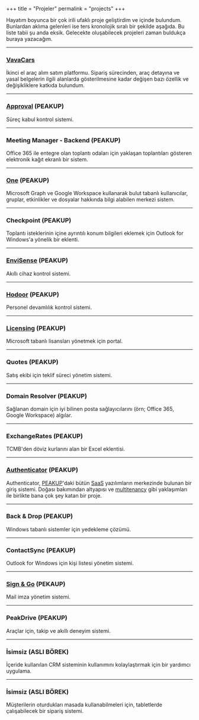+++
title = "Projeler"
permalink = "projects"
+++

Hayatım boyunca bir çok irili ufaklı proje geliştirdim ve içinde bulundum. Bunlardan aklıma gelenleri ise ters kronolojik sıralı bir şekilde aşağıda. Bu liste tabii şu anda eksik. Gelecekte oluşabilecek projeleri zaman buldukça buraya yazacağım.

---
### [VavaCars](https://vava.cars/)

İkinci el araç alım satım platformu. Sipariş sürecinden, araç detayına ve yasal belgelerin ilgili alanlarda gösterilmesine kadar değişen bazı özellik ve değişikliklere katkıda bulundum.

---
### [Approval](https://approval.peakup.org/) (PEAKUP)

Süreç kabul kontrol sistemi.

---
### Meeting Manager - Backend (PEAKUP)

Office 365 ile entegre olan toplantı odaları için yaklaşan toplantıları gösteren elektronik kağıt ekranlı bir sistem.

---
### [One](https://one.peakup.org) (PEAKUP)

Microsoft Graph ve Google Workspace kullanarak bulut tabanlı kullanıcılar, gruplar, etkinlikler ve dosyalar hakkında bilgi alabilen merkezi sistem.

---
### Checkpoint (PEAKUP)

Toplantı isteklerinin içine ayrıntılı konum bilgileri eklemek için Outlook for Windows'a yönelik bir eklenti.

---
### [EnviSense](https://noa.peakup.org) (PEAKUP)

Akıllı cihaz kontrol sistemi.

---
### [Hodoor](https://hodoor.peakup.org) (PEAKUP)

Personel devamlılık kontrol sistemi.

---
### [Licensing](https://licensing.peakup.org) (PEAKUP)

Microsoft tabanlı lisansları yönetmek için portal.

---
### Quotes (PEAKUP)

Satış ekibi için teklif süreci yönetim sistemi.

---
### Domain Resolver (PEAKUP)

Sağlanan domain için iyi bilinen posta sağlayıcılarını (örn; Office 365, Google Workspace) algılar.

---
### ExchangeRates (PEAKUP)

TCMB'den döviz kurlarını alan bir Excel eklentisi.

---
### [Authenticator](https://auth.peakup.org) (PEAKUP)

Authenticator, [PEAKUP](https://peakup.org/)'daki bütün [SaaS](https://tr.wikipedia.org/wiki/Hizmet_olarak_yaz%C4%B1l%C4%B1m) yazılımların merkezinde bulunan bir giriş sistemi. Doğası bakımından altyapısı ve [multitenancy](https://en.wikipedia.org/wiki/Multitenancy) gibi yaklaşımları ile birlikte bana çok şey katan bir proje.

---
### Back & Drop (PEAKUP)

Windows tabanlı sistemler için yedekleme çözümü.

---
### ContactSync (PEAKUP)

Outlook for Windows için kişi listesi yönetim sistemi.

---
### [Sign & Go](https://signandgo.peakup.org) (PEKAUP)

Mail imza yönetim sistemi.

---
### PeakDrive (PEAKUP)

Araçlar için, takip ve akıllı deneyim sistemi.

---
### İsimsiz (ASLI BÖREK)

İçeride kullanılan CRM sisteminin kullanımını kolaylaştırmak için bir yardımcı uygulama.

---
### İsimsiz (ASLI BÖREK)

Müşterilerin oturdukları masada kullanabilmeleri için, tabletlerde çalışabilecek bir sipariş sistemi.
